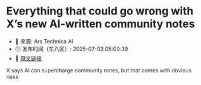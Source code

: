# Everything that could go wrong with X’s new AI-written community notes
- 📅 来源: Ars Technica AI
- 🕒 发布时间（东八区）: 2025-07-03 05:00:39
- 🔗 [原文链接](https://arstechnica.com/tech-policy/2025/07/everything-that-could-go-wrong-with-xs-new-ai-written-community-notes/)

X says AI can supercharge community notes, but that comes with obvious risks.